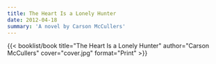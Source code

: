 ```yaml
---
title: The Heart Is a Lonely Hunter
date: 2012-04-18
summary: 'A novel by Carson McCullers'
---
```


{{< booklist/book
title="The Heart Is a Lonely Hunter"
author="Carson McCullers"
cover="cover.jpg"
format="Print" >}}

